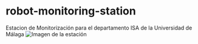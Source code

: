 # robot-monitoring-station
Estacion de Monitorización para el departamento ISA de la Universidad de Málaga
![Imagen de la estación]([https://drive.google.com/file/d/19cMUnnjEyJKmEpIWmhc1fc4Ivl5I8OvZ/view?usp=sharing])
